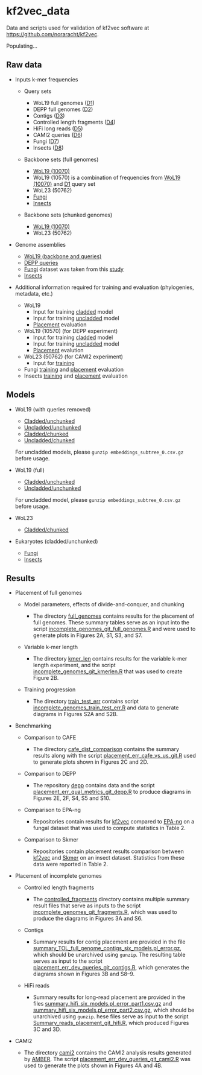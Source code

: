 # kf2vec_data 
Data and scripts used for validation of kf2vec software at https://github.com/noraracht/kf2vec.

Populating...

## Raw data

* Inputs k-mer frequencies
  *  Query sets
      - WoL19 full genomes ([D1](https://github.com/noraracht/kf2vec_inputs/tree/main/10k_tol_queries_full_genome_kf))
      - DEPP full genomes ([D2](https://github.com/noraracht/kf2vec_inputs2/blob/main/genomes_q2_kf.tar))
      - Contigs ([D3](https://github.com/noraracht/kf2vec_inputs/tree/main/10k_tol_queries_full_genome_contigs_kf))
      - Controlled length fragments ([D4](https://github.com/noraracht/kf2vec_inputs/tree/main/complete_queries_v2_3))
      - HiFi long reads ([D5](https://github.com/noraracht/kf2vec_inputs/tree/main/10k_tol_queries_hifi))
      - CAMI2 queries ([D6](https://github.com/noraracht/kf2vec_inputs2/tree/main/cami_short_reads))
      - Fungi ([D7](https://github.com/noraracht/kf2vec_inputs2/blob/main/fungi_kf_queries.tar))
      - Insects ([D8](https://github.com/noraracht/kf2vec_inputs2/blob/main/insects_kf_queries.tar))

  *  Backbone sets (full genomes)
      - [WoL19 (10070)](https://github.com/noraracht/kf2vec_inputs/tree/main/10k_tol_backbone_full_genome_kf)
      - WoL19 (10570) is a combination of frequencies from [WoL19 (10070)](https://github.com/noraracht/kf2vec_inputs/tree/main/10k_tol_backbone_full_genome_kf) and [D1](https://github.com/noraracht/kf2vec_inputs/tree/main/10k_tol_queries_full_genome_kf) query set
      - WoL23 (50762)
      - [Fungi](https://github.com/noraracht/kf2vec_inputs2/tree/main/fungi_kf_backbone)
      - [Insects](https://github.com/noraracht/kf2vec_inputs2/tree/main/insects_kf_backbone)

  *  Backbone sets (chunked genomes)
      - [WoL19 (10070)](https://github.com/noraracht/kf2vec_inputs2/tree/main/p_backbone_kf)
      - WoL23 (50762)
       
* Genome assemblies

  * [WoL19 (backbone and queries)](https://github.com/noraracht/kf2vec_inputs/tree/main/ref_fasta_corrected)
  * [DEPP queries](https://github.com/noraracht/kf2vec_inputs2/tree/main/genomes_q2)
  * [Fungi](https://zenodo.org/records/3970286) dataset was taken from this [study](https://www.sciencedirect.com/science/article/pii/S0960982221001391?via%3Dihub)
  * [Insects](https://github.com/noraracht/kf2vec_inputs2/tree/main/insects_assemblies)


* Additional information required for training and evaluation (phylogenies, metadata, etc.)
  * WoL19
      - Input for training [cladded](https://github.com/noraracht/kf2vec_inputs2/tree/main/tol19_train_inputs_cladded) model
      - Input for training [uncladded](https://github.com/noraracht/kf2vec_inputs2/tree/main/tol19_train_inputs_uncladded) model
      - [Placement](https://github.com/noraracht/kf2vec_inputs2/tree/main/tol19_placement_eval) evaluation
  * WoL19 (10570) (for DEPP experiment)
      - Input for training [cladded](https://github.com/noraracht/kf2vec_inputs2/tree/main/wol23_depp_inputs_cladded) model
      - Input for training [uncladded](https://github.com/noraracht/kf2vec_inputs2/tree/main/wol23_depp_inputs_uncladded) model
      - [Placement](https://github.com/noraracht/kf2vec_inputs2/tree/main/wol23_depp_placement_eval) evalution
  * WoL23 (50762) (for CAMI2 experiment)
      - Input for [training](https://github.com/noraracht/kf2vec_inputs3/tree/main/distance_matrices_sz4000)
  * Fungi [training](https://github.com/noraracht/kf2vec_inputs2/tree/main/fungi_train_inputs) and [placement](https://github.com/noraracht/kf2vec_inputs2/tree/main/fungi_placement_eval) evaluation
  * Insects [training](https://github.com/noraracht/kf2vec_inputs2/tree/main/insects_train_inputs) and [placement](https://github.com/noraracht/kf2vec_inputs2/tree/main/insects_placement_eval) evaluation



## Models

* WoL19 (with queries removed)
    * [Cladded/unchunked](https://github.com/noraracht/kf2vec_Wol19_Models/tree/main/k7_v37_8k_s28_TrainClassf_10K_TOL_Clades_s24)
    * [Uncladded/unchunked](https://github.com/noraracht/kf2vec_Wol19_Models/tree/main/k7_v37_8k_s28_TrainClassf_10K_TOL_Global)
    * [Cladded/chunked](https://github.com/noraracht/kf2vec_Wol19_Models/tree/main/k7_v37_8k_s28_TrainClassf_10K_TOL_Chunks)
    * [Uncladded/chunked](https://github.com/noraracht/kf2vec_Wol19_Models/tree/main/k7_v37_8k_s28_TrainClassf_10K_TOL_Global_Chunks)
  
    For uncladded models, please `gunzip embeddings_subtree_0.csv.gz` before usage.

* WoL19 (full)
    * [Cladded/unchunked](https://github.com/noraracht/kf2vec_Wol23_Models/tree/main/k7_v57_8k_s28_train_model_10KFULL_TOL_Claded_Unchunked_MODEL)
    * [Uncladded/unchunked](https://github.com/noraracht/kf2vec_Wol23_Models/tree/main/k7_v57_8k_s28_train_model_10KFULL_TOL_Uncladed_Unchunked_MODEL)
    
    For uncladded model, please `gunzip embeddings_subtree_0.csv.gz` before usage.


* WoL23
    * [Cladded/chunked](https://github.com/noraracht/kf2vec_Wol23_Models/tree/main/k7_v42_8k_s28_train_model_65K_TOL_ChunksExp_MODEL)


* Eukaryotes (cladded/unchunked)
    * [Fungi](https://github.com/noraracht/kf2vec_data/tree/main/k7_v62_8k_train_model_fungi_Claded_Unchunked)
    * [Insects](https://github.com/noraracht/kf2vec_data/tree/main/k7_v62_8k_train_model_insects_Claded_Unchunked_try2)
      



## Results

<!---This section contains summary data tables and scripts we used to process them.--->

* Placement of full genomes
  
  * Model parameters, effects of divide-and-conquer, and chunking
    - The directory [full_genomes](https://github.com/noraracht/kf2vec_data/tree/main/full_genomes) contains results for the placement of full genomes. These summary tables serve as an input into the script [incomplete_genomes_git_full_genomes.R](https://github.com/noraracht/kf2vec_data/blob/main/full_genomes/incomplete_genomes_git_full_genomes.R) and were used to generate plots in Figures 2A, S1, S3, and S7.
      
  * Variable k-mer length
    - The directory [kmer_len](https://github.com/noraracht/kf2vec_data/tree/main/kmer_len) contains results for the variable k-mer length experiment, and the script [incomplete_genomes_git_kmerlen.R](https://github.com/noraracht/kf2vec_data/blob/main/kmer_len/incomplete_genomes_git_kmerlen.R) that was used to create Figure 2B.
  
  * Training progression
    - The directory [train_test_err](https://github.com/noraracht/kf2vec_data/tree/main/train_test_err) contains script [incomplete_genomes_train_test_err.R](https://github.com/noraracht/kf2vec_data/blob/main/train_test_err/incomplete_genomes_train_test_err.R) and data to generate diagrams in Figures S2A and S2B.


* Benchmarking
   
  * Comparison to CAFE
    - The directory [cafe_dist_comparison](https://github.com/noraracht/kf2vec_data/tree/main/cafe_dist_comparison) contains the summary results along with the script [placement_err_cafe_vs_us_git.R](https://github.com/noraracht/kf2vec_data/blob/main/cafe_dist_comparison/placement_err_cafe_vs_us_git.R) used to generate plots shown in Figures 2C and 2D.

  * Comparison to DEPP
    - The repository [depp](https://github.com/noraracht/kf2vec_data/tree/main/depp) contains data and the script [placement_err_qual_metrics_git_depp.R](https://github.com/noraracht/kf2vec_data/blob/main/depp/placement_err_qual_metrics_git_depp.R) to produce diagrams in Figures 2E, 2F, S4, S5 and S10.

  * Comparison to EPA-ng
    - Repositories contain results for [kf2vec](https://github.com/noraracht/kf2vec_data/tree/main/k7_v62_8k_train_model_fungi_Claded_Unchunked_CmpClade) compared to [EPA-ng](https://github.com/noraracht/kf2vec_inputs2/tree/main/fungi_epa_ng_REPEAT_species_backbone) on a fungal dataset that was used to compute statistics in Table 2. 
        
  * Comparison to Skmer
    - Repositories contain placement results comparison between [kf2vec](https://github.com/noraracht/kf2vec_data/tree/main/k7_v62_8k_train_model_insects_Claded_Unchunked_CmpClade_try2) and [Skmer](https://github.com/noraracht/kf2vec_inputs2/tree/main/insects_skmer) on an insect dataset. Statistics from these data were reported in Table 2.


* Placement of incomplete genomes
  
  * Controlled length fragments
    - The [controlled_fragments](https://github.com/noraracht/kf2vec_data/tree/main/controlled_fragments) directory contains multiple summary result files that serve as inputs to the script [incomplete_genomes_git_fragments.R](https://github.com/noraracht/kf2vec_data/blob/main/controlled_fragments/incomplete_genomes_git_fragments.R), which was used to produce the diagrams in Figures 3A and S6.
  
  * Contigs
    - Summary results for contig placement are provided in the file [summary_TOL_full_genome_contigs_six_models.pl_error.gz](https://github.com/noraracht/kf2vec_data/blob/main/tol_contigs/summary_TOL_full_genome_contigs_six_models.pl_error.gz), which should be unarchived using `gunzip`. The resulting table serves as input to the script [placement_err_dev_queries_git_contigs.R](https://github.com/noraracht/kf2vec_data/blob/main/tol_contigs/placement_err_dev_queries_git_contigs.R), which generates the diagrams shown in Figures 3B and S8–9.
    
  * HiFi reads
    - Summary results for long-read placement are provided in the files [summary_hifi_six_models.pl_error_part1.csv.gz](https://github.com/noraracht/kf2vec_data/blob/main/hifi/summary_hifi_six_models.pl_error_part1.csv.gz) and [summary_hifi_six_models.pl_error_part2.csv.gz](https://github.com/noraracht/kf2vec_data/blob/main/hifi/summary_hifi_six_models.pl_error_part2.csv.gz), which should be unarchived using `gunzip`. hese files serve as input to the script [Summary_reads_placement_git_hifi.R](https://github.com/noraracht/kf2vec_data/blob/main/hifi/Summary_reads_placement_git_hifi.R), which produced Figures 3C and 3D.
    

    
* CAMI2
  - The directory [cami2](https://github.com/noraracht/kf2vec_data/tree/main/cami2) contains the CAMI2 analysis results generated by [AMBER](https://github.com/CAMI-challenge/AMBER). The script [placement_err_dev_queries_git_cami2.R](https://github.com/noraracht/kf2vec_data/blob/main/cami2/placement_err_dev_queries_git_cami2.R) was used to generate the plots shown in Figures 4A and 4B.
  

